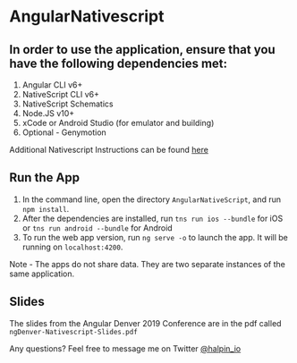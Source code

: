 # AngularNativescript

## In order to use the application, ensure that you have the following dependencies met:

1) Angular CLI v6+
2) NativeScript CLI v6+
3) NativeScript Schematics
4) Node.JS v10+
5) xCode or Android Studio (for emulator and building)
6) Optional - Genymotion

Additional Nativescript Instructions can be found [here](https://docs.nativescript.org/angular/code-sharing/migrating-a-web-project)

## Run the App

1) In the command line, open the directory `AngularNativeScript`, and run `npm install`.
2) After the dependencies are installed, run `tns run ios --bundle` for iOS or `tns run android --bundle` for Android
3) To run the web app version, run `ng serve -o` to launch the app. It will be running on `localhost:4200`.

Note - The apps do not share data. They are two separate instances of the same application.

## Slides

The slides from the Angular Denver 2019 Conference are in the pdf called `ngDenver-Nativescript-Slides.pdf`

Any questions? Feel free to message me on Twitter [@halpin_io](https://twitter.com/halpin_io/)